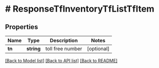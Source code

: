 # # ResponseTfInventoryTfListTfItem

## Properties

Name | Type | Description | Notes
------------ | ------------- | ------------- | -------------
**tn** | **string** | toll free number | [optional]

[[Back to Model list]](../../README.md#models) [[Back to API list]](../../README.md#endpoints) [[Back to README]](../../README.md)
